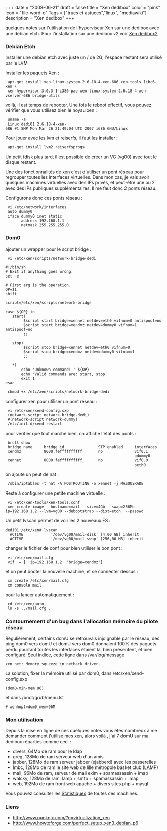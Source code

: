 +++
date = "2008-06-21"
draft = false
title = "Xen dedibox"
color = "pink"
icon = "file-word-o"
Tags = ["trucs et astuces","linux", "mediawiki"]
description = "Xen dedibox"
+++

quelques notes sur l'utilisation de l'hyperviseur Xen sur une dedibox
avec une debian etch. Pour l'installation sur une dedibox v2 voir [Xen
dedibox2](/wiki/xen-dedibox-v3)

### Debian Etch

Installer une debian etch avec juste un / de 2G, l'espace restant sera
utilisé par le LVM

Installer les paquets Xen :

     apt-get install xen-linux-system-2.6.18-4-xen-686 xen-tools libc6-xen \
     xen-hypervisor-3.0.3-1-i386-pae xen-linux-system-2.6.18-4-xen-vserver-686 bridge-utils

voilà, il est temps de rebooter. Une fois le reboot effectif, vous
pouvez vérifier que vous utilisez bien le noyau xen :

     uname -a 
     Linux dedi01 2.6.18-4-xen-686 #1 SMP Mon Mar 26 21:49:04 UTC 2007 i686 GNU/Linux

Pour jouer avec les lvm et reiserfs, il faut les installer :

     apt-get install lvm2 reiserfsprogs

Un petit fdisk plus tard, il est possible de créer un VG (vg00) avec
tout le disque restant.

Une des fonctionnalités de xen c'est d'utiliser un pont réseau pour
regrouper toutes les interfaces virtuelles. Dans mon cas, je vais avoir
quelques machines virtuelles avec des IPs privés, et peut-être une ou 2
avec des IPs publiques supplémentaires. Il me faut donc 2 ponts réseau.

Configurons donc ces ponts réseau :

     vi /etc/network/interfaces
     auto dummy0
     iface dummy0 inet static
           address 192.168.1.1
           netmask 255.255.255.0

### Dom0

ajouter un wrapper pour le script bridge :

     vi /etc/xen/scripts/network-bridge-dedi

    #!/bin/sh
    # Exit if anything goes wrong.
    set -e

    # First arg is the operation.
    OP=$1
    shift

    script=/etc/xen/scripts/network-bridge

    case ${OP} in
       start)
            $script start bridge=xennet netdev=eth0 vifnum=0 antispoof=no
            $script start bridge=xendmz netdev=dummy0 vifnum=1 antispoof=no
            ;;

       stop)
            $script stop bridge=xennet netdev=eth0 vifnum=0
            $script stop bridge=xendmz netdev=dummy0 vifnum=1
            ;;

       *)
           echo 'Unknown command: ' ${OP}
           echo 'Valid commands are: start, stop'
           exit 1
    esac

     chmod +x /etc/xen/scripts/network-bridge-dedi

configurer xen pour utiliser un pont réseau :

     vi /etc/xen/xend-config.sxp
     (network-script network-bridge-dedi)
     #(network-script network-dummy)
     /etc/init.d/xend restart

pour vérifier que tout marche bien, on affiche l'état des ponts :

     brctl show
     bridge name     bridge id               STP enabled     interfaces
     xendmz          8000.feffffffffff       no              vif0.1
                                                             pdummy0
     xennet          8000.feffffffffff       no              vif0.0
                                                             peth0

on ajoute un peut de nat :

     /sbin/iptables -t nat -A POSTROUTING -o xennet -j MASQUERADE

Reste à configurer une petite machine virtuelle :

     vi /etc/xen-tools/xen-tools.conf
     xen-create-image --hostname=mail --size=4Gb --swap=256Mb --ip=192.168.1.2 --lvm=vg00 --debootstrap --dist=etch  --passwd

Un petit lvscan permet de voir les 2 nouveaux FS :

    dedi01:/etc/xen# lvscan
      ACTIVE            '/dev/vg00/mail-disk' [4,00 GB] inherit
      ACTIVE            '/dev/vg00/mail-swap' [256,00 MB] inherit

changer le fichier de conf pour bien utiliser le bon pont :

     vi /etc/xen/mail.cfg
     vif  = [ 'ip=192.168.1.2' 'bridge=xendmz']

et on peut booter la nouvelle machine, et se connecter dessus :

     xm create /etc/xen/mail.cfg
     xm console mail

pour la lancer automatiquement :

     cd /etc/xen/auto
     ln -s ../mail.cfg .

### Contournement d'un bug dans l'allocation mémoire du pilote réseau

Régulièrement, certains domU se retrouvais injoignable par le réseau,
des ping dom0 vers domU et domU vers dom0 donnaient 100% des paquets
perdu pourtant toutes les interfaces étaient là, bien présentent, et
bien configuré. Seul indice, cette ligne dans /var/log/message

    xen_net: Memory squeeze in netback driver.

La solution, fixer la mémoire utilisé par dom0, dans
/etc/xen/xend-config.sxp

    (dom0-min-mem 96)

et dans /boot/grub/menu.lst

    # xenhopt=dom0_mem=96M

### Mon utilisation

Depuis la mise en ligne de ces quelques notes vous êtes nombreux à me
demander comment j'utilise mes xen, alors voilà , j'ai 7 domU sur ma
dedibox réparties comme ceci :

-   divers, 64Mo de ram pour le ldap
-   greg, 128Mo de ram serveur web d'un amis
-   jabber, 128Mo de ram serveur jabber (ejabberd) avec les passerelles
-   lmbc, 128Mo de ram le site web de lille métropole basket club (LAMP)
-   mail, 96Mo de ram, serveur de mail exim + spamassassin + imap
-   walcky, 128Mo de ram, lamp + smtp + spamassassin + imap
-   web, 192Mo de ram front web apache + divers sites php + mysql.

Vous pouvez consulter les [Statistiques](/wiki/statistiques) de
toutes ces machines.

### Liens

-   <http://www.punknix.com/?q=virtualization_xen>
-   <http://www.howtoforge.com/perfect_setup_xen3_debian_p6>

